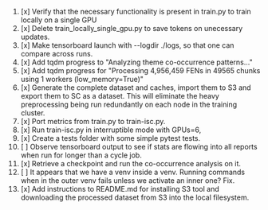 1. [x] Verify that the necessary functionality is present in train.py to train locally on a single GPU
2.  [x] Delete train_locally_single_gpu.py to save tokens on unecessary updates.
3. [x] Make tensorboard launch with --logdir ./logs, so that one can compare across runs.
4. [x] Add tqdm progress to "Analyzing theme co-occurrence patterns..."
5. [x] Add tqdm progress for "Processing 4,956,459 FENs in 49565 chunks using 1 workers (low_memory=True)"
6. [x] Generate the complete dataset and caches, import them to S3 and export them to SC as a dataset. This will eliminate the heavy preprocessing being run redundantly on each node in the training cluster.
7. [x] Port metrics from train.py to train-isc.py.
8. [x] Run train-isc.py in interruptible mode with GPUs=6,
9. [x] Create a tests folder with some simple pytest tests.
10. [ ] Observe tensorboard output to see if stats are flowing into all reports when run for longer than a cycle job.
11. [x] Retrieve a checkpoint and run the co-occurrence analysis on it.
12. [ ] It appears that we have a venv inside a venv. Running commands when in the outer venv fails unless we activate an inner one? Fix.
13. [x] Add instructions to README.md for installing S3 tool and downloading the processed dataset from S3 into the local filesystem.